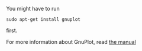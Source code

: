 You might have to run

`sudo apt-get install gnuplot`

first.

For more information about GnuPlot, read [the manual](http://www.gnuplot.info/documentation.html)
